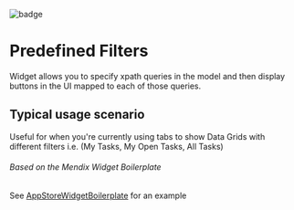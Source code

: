 ![badge](https://img.shields.io/badge/mendix-6.10.3-green.svg)

# Predefined Filters

Widget allows you to specify xpath queries in the model and then display buttons in the UI mapped to each of those queries.

## Typical usage scenario

Useful for when you're currently using tabs to show Data Grids with different filters i.e. (My Tasks, My Open Tasks, All Tasks)

###### Based on the Mendix Widget Boilerplate

See [AppStoreWidgetBoilerplate](https://github.com/mendix/AppStoreWidgetBoilerplate/) for an example
